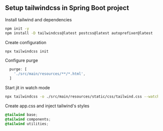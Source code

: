 ## Setup tailwindcss in Spring Boot project
Install tailwind and dependencies
```bash
npm init -y
npm install -D tailwindcss@latest postcss@latest autoprefixer@latest
```

Create configuration
```bash
npx tailwindcss init
```

Configure purge
```js
  purge: [
    './src/main/resources/**/*.html',
  ]
```

Start jit in watch mode
```bash
npx tailwindcss -o ./src/main/resources/static/css/tailwind.css --watch --jit --purge="./src/main/resources/**/*.html"
```

Create app.css and inject tailwind's styles
```scss
@tailwind base;
@tailwind components;
@tailwind utilities;
```
